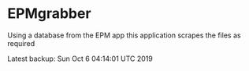 # EPMgrabber
Using a database from the EPM app this application scrapes the files as required


Latest backup: Sun Oct 6 04:14:01 UTC 2019
